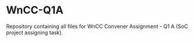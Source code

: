 # WnCC-Q1A
Repository containing all files for WnCC Convener Assignment - Q1 A (SoC project assigning task).

